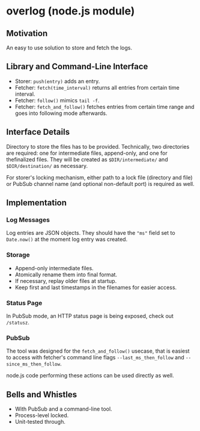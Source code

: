 # overlog (node.js module)

## Motivation

An easy to use solution to store and fetch the logs.

## Library and Command-Line Interface

* Storer: ```push(entry)``` adds an entry.
* Fetcher: ```fetch(time_interval)``` returns all entries from certain time interval.
* Fetcher: ```follow()``` mimics ```tail -f```.
* Fetcher: ```fetch_and_follow()``` fetches entries from certain time range and goes into following mode afterwards.

## Interface Details

Directory to store the files has to be provided. Technically, two directories are required: one for intermediate files, append-only, and one for thefinalized files. They will be created as ```$DIR/intermediate/``` and ```$DIR/destination/``` as necessary.

For storer's locking mechanism, either path to a lock file (directory and file) or PubSub channel name (and optional non-default port) is required as well.

## Implementation

### Log Messages

Log entries are JSON objects. They should have the ```"ms"``` field set to ```Date.now()``` at the moment log entry was created.

### Storage

* Append-only intermediate files.
* Atomically rename them into final format.
* If necessary, replay older files at startup.
* Keep first and last timestamps in the filenames for easier access.

### Status Page

In PubSub mode, an HTTP status page is being exposed, check out ```/statusz```.

### PubSub

The tool was designed for the ```fetch_and_follow()``` usecase, that is easiest to access with fetcher's command line flags ```--last_ms_then_follow``` and ```--since_ms_then_follow```.

node.js code performing these actions can be used directly as well.

## Bells and Whistles

* With PubSub and a command-line tool.
* Process-level locked.
* Unit-tested through.
